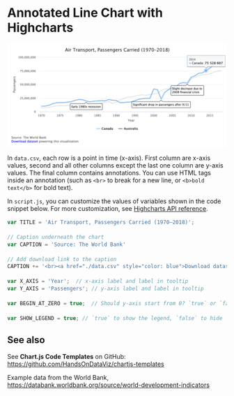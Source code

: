 # Annotated Line Chart with Highcharts

![Annotated line chart](./annotated-line-example.png)

In `data.csv`, each row is a point in time (x-axis). First column are x-axis values,
second and all other columns except the last one column are y-axis values.
The final column contains annotations.
You can use HTML tags inside an annotation (such as `<br>` to break for a new line,
or `<b>bold text</b>` for bold text).

In `script.js`, you can customize the values of variables shown in the code snippet below. For more customization, see [Highcharts API reference](https://api.highcharts.com/highcharts/).

```javascript
var TITLE = 'Air Transport, Passengers Carried (1970–2018)';

// Caption underneath the chart
var CAPTION = 'Source: The World Bank'

// Add download link to the caption
CAPTION += '<br><a href="./data.csv" style="color: blue">Download dataset</a> powering this visualization';

var X_AXIS = 'Year';  // x-axis label and label in tooltip
var Y_AXIS = 'Passengers'; // y-axis label and label in tooltip

var BEGIN_AT_ZERO = true;  // Should y-axis start from 0? `true` or `false`

var SHOW_LEGEND = true; // `true` to show the legend, `false` to hide
```

## See also
See **Chart.js Code Templates** on GitHub: https://github.com/HandsOnDataViz/chartjs-templates

Example data from the World Bank, https://databank.worldbank.org/source/world-development-indicators